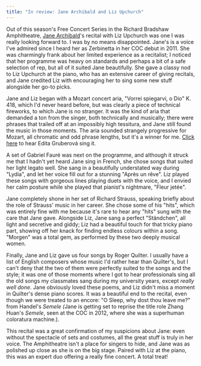 ```yaml
---
title: "In review: Jane Archibald and Liz Upchurch"
---
```


<p>
	Out of this season's Free Concert Series in the Richard Bradshaw Amphitheatre, <a href="http://janearchibald.com/" target="_blank">Jane Archibald</a>'s recital with Liz Upchurch was one I was really looking forward to. I was by no means disappointed. Jane's is a voice I've admired since I heard her as Zerbinetta in her COC debut in 2011. She was charmingly frank about her limited experience as a recitalist; I noticed that her programme was heavy on standards and perhaps a bit of a safe selection of rep, but all of it suited Jane beautifully. She gave a classy nod to Liz Upchurch at the piano, who has an extensive career of giving recitals, and Jane credited Liz with encouraging her to sing some new stuff alongside her go-to picks.
</p>
<p>
	Jane and Liz began with a Mozart concert aria, "Vorrei spiegarvi, o Dio" K. 418, which I'd never heard before, but was clearly a piece of technical fireworks, to which Jane is no stranger. It was the kind of aria that demanded a ton from the singer, both technically and musically; there were phrases that trailed off at an impossibly high tessitura, and Jane still found the music in those moments. The aria sounded strangely progressive for Mozart, all chromatic and odd phrase lengths, but it's a winner for me. <a href="http://www.youtube.com/watch?v=eUpB_bzrJ8s" target="_blank">Click here</a> to hear Edita Gruberová sing it.
</p>
<p>
	A set of Gabriel Fauré was next on the programme, and although it struck me that I hadn't yet heard Jane sing in French, she chose songs that suited her light legato well. She sang in a beautifully understated way during "Lydia", and let her voice fill out for a stunning "Après un rêve". Liz played these songs with gorgeous lines playing duets with the voice, and I envied her calm posture while she played that pianist's nightmare, "Fleur jetée".
</p>
<p>
	Jane completely shone in her set of Richard Strauss, speaking briefly about the role of Strauss' music in her career. She chose some of his "hits", which was entirely fine with me because it's rare to hear any "hits" sung with the care that Jane gave. Alongside Liz, Jane sang a perfect "Ständchen", all light and secretive and giddy; Liz had a beautiful touch for that tricky piano part, showing off her knack for finding endless colours within a song. "Morgen" was a total gem, as performed by these two deeply musical women.
</p>
<p>
	Finally, Jane and Liz gave us four songs by Roger Quilter. I usually have a list of English composers whose music I'd rather hear than Quilter's, but I can't deny that the two of them were perfectly suited to the songs and the style; it was one of those moments where I got to hear professionals sing all the old songs my classmates sang during my university years, except <em>really well done</em>. Jane obviously loved these poems, and Liz didn't miss a moment in Quilter's dense piano scores. It was a beautiful end to the recital, even though we were treated to an encore: "O Sleep, why dost thou leave me?" from Handel's <em>Semele (</em>Jane is getting set to reprise the title role Zhang Huan's <em>Semele</em>, seen at the COC in 2012, where she was a superhuman coloratura machine.).
</p>
<p>
	This recital was a great confirmation of my suspicions about Jane: even without the spectacle of sets and costumes, all the great stuff is truly in her voice. The Amphitheatre isn't a place for singers to hide, and Jane was as polished up close as she is on the big stage. Paired with Liz at the piano, this was an expert duo offering a really fine concert. A total treat!
</p>
